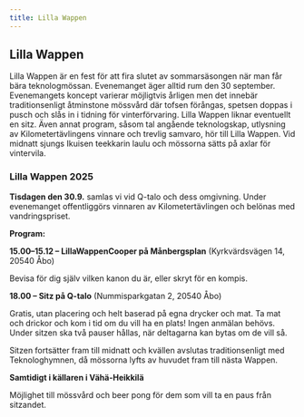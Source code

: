 ```yaml
---
title: Lilla Wappen
---
```

## Lilla Wappen

Lilla Wappen är en fest för att fira slutet av sommarsäsongen när man får bära teknologmössan. Evenemanget äger alltid rum den 30 september. Evenemangets koncept varierar möjligtvis årligen men det innebär traditionsenligt åtminstone mössvård där tofsen förångas, spetsen doppas i pusch och slås in i tidning för vinterförvaring. Lilla Wappen liknar eventuellt en sitz. Även annat program, såsom tal angående teknologskap, utlysning av Kilometertävlingens vinnare och trevlig samvaro, hör till Lilla Wappen. Vid midnatt sjungs Ikuisen teekkarin laulu och mössorna sätts på axlar för vintervila.

### Lilla Wappen 2025

**Tisdagen den 30.9.** samlas vi vid Q-talo och dess omgivning. 
Under evenemanget offentliggörs vinnaren av Kilometertävlingen och 
belönas med vandringspriset.

**Program:**

**15.00–15.12 – LillaWappenCooper på Månbergsplan** (Kyrkvärdsvägen 14, 20540 Åbo)

Bevisa för dig själv vilken kanon du är, eller skryt för en kompis.

**18.00 – Sitz på Q-talo** (Nummisparkgatan 2, 20540 Åbo)

Gratis, utan placering och helt baserad på egna drycker och mat. Ta mat och drickor och kom i tid om du vill ha en plats! Ingen anmälan behövs.
Under sitzen ska två pauser hållas, när deltagarna kan bytas om de vill så.

Sitzen fortsätter fram till midnatt och kvällen avslutas traditionsenligt med Teknologhymnen, då mössorna lyfts av huvudet fram till nästa Wappen.

**Samtidigt i källaren i Vähä-Heikkilä**

Möjlighet till mössvård och beer pong för dem som vill ta en paus från sitzandet.

